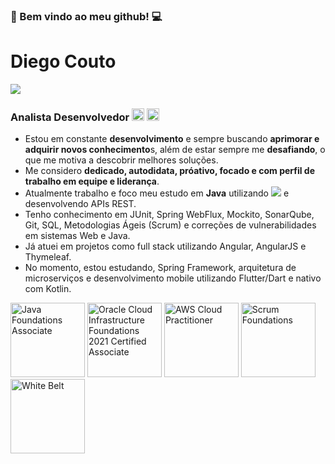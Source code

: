 ### 👋 Bem vindo ao meu github! 💻

# Diego Couto

<!-- [![linkedin: Diego Couto](https://img.shields.io/badge/-Diego%20Couto-blue?style=flat&logo=Linkedin&logoColor=white&link=https://www.linkedin.com/in/diegocorreacouto/)](https://www.linkedin.com/in/diegocorreacouto/) -->
[![](https://img.shields.io/badge/Buy_Me_a_coffee!-red?style=flat&logo=buy-me-a-coffee&logoColor=black&link=https://user-images.githubusercontent.com/53017748/175069759-6bf2473d-6f3c-4b0d-a694-2d86f46d39c4.png)](https://user-images.githubusercontent.com/53017748/175069759-6bf2473d-6f3c-4b0d-a694-2d86f46d39c4.png)

### Analista Desenvolvedor <a href="#"><img title="Java" style="width: 20px;" src="https://api.iconify.design/logos:java.svg"></a> <a href="#"><img title="Flutter" style="width: 20px;" src="https://github.com/dccouto/dccouto/assets/53017748/69967748-6540-4c02-abb6-e93e52da1250"></a> <!-- na [**TO Brasil**](https://to-brasil.com/) -->

- Estou em constante **desenvolvimento** e sempre buscando **aprimorar e adquirir novos conhecimento**s, além de estar sempre me **desafiando**, o que me motiva a descobrir melhores soluções.
- Me considero **dedicado, autodidata, próativo, focado e com perfil de trabalho em equipe e liderança**.
- Atualmente trabalho e foco meu estudo em **Java** utilizando <a href="#">![](https://api.iconify.design/logos:spring.svg)</a> e desenvolvendo APIs REST.
- Tenho conhecimento em JUnit, Spring WebFlux, Mockito, SonarQube, Git, SQL, Metodologias Ágeis (Scrum) e correções de vulnerabilidades em sistemas Web e Java.
- Já atuei em projetos como full stack utilizando Angular, AngularJS e Thymeleaf. 
- No momento, estou estudando, Spring Framework, arquitetura de microserviços e desenvolvimento mobile utilizando Flutter/Dart e nativo com Kotlin.

<a href="#"><img width="119" title="Java Foundations Associate" src="https://user-images.githubusercontent.com/53017748/175665269-4cc01ed3-fcf3-407b-a566-99827e7b2c77.png"></a>
<a href="#"><img width="119" title="Oracle Cloud Infrastructure Foundations 2021 Certified Associate" src="https://user-images.githubusercontent.com/53017748/175664845-a61da471-73aa-4d47-831c-54a145a5e752.jpg"></a>
<a href="#"><img width="119" title="AWS Cloud Practitioner" src="https://user-images.githubusercontent.com/53017748/205511889-affc982c-7247-4745-844f-b9c89a07ebfc.png"></a>
<a href="#"><img width="119px" title="Scrum Foundations" src="https://user-images.githubusercontent.com/53017748/175665398-72ff112d-1461-403e-be29-1a3a37f950af.png"></a>
<a href="#"><img width="119" title="White Belt" src="https://user-images.githubusercontent.com/53017748/175665563-5a400a78-c2b6-4a43-9209-66c5a78c3375.png"></a>


<!--
**dccouto/dccouto** is a ✨ _special_ ✨ repository because its `README.md` (this file) appears on your GitHub profile.

Here are some ideas to get you started:

- 🔭 I’m currently working on ...
- 🌱 I’m currently learning ...
- 👯 I’m looking to collaborate on ...
- 🤔 I’m looking for help with ...
- 💬 Ask me about ...
- 📫 How to reach me: ...
- 😄 Pronouns: ...
- ⚡ Fun fact: ...
-->
